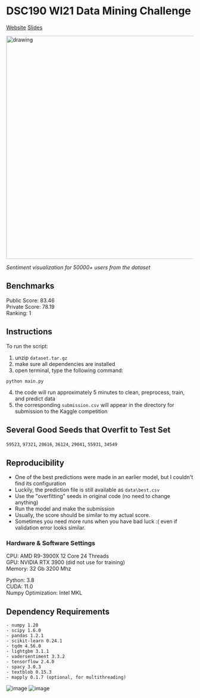 # DSC190 WI21 Data Mining Challenge

[Website](https://www.kaggle.com/c/ucsd-dsc190-wi21-introduction-to-data-mining/overview)
[Slides](https://docs.google.com/presentation/d/1WxgHtFA0XqmbKwXgYtmNk5FQRq42FbVMjAH-fJgcZMo/edit#slide=id.p)

<img src="https://user-images.githubusercontent.com/59942464/109371716-ffdd1200-785a-11eb-93a9-dba5bfa7a8cd.png" title="Sentiment visualization for 50000+ users from the dataset!" alt="drawing" width="600"/>  

*Sentiment visualization for 50000+ users from the dataset*

## Benchmarks
Public Score: 83.46  
Private Score: 78.19  
Ranking: 1  

## Instructions
To run the script:
1. unzip `dataset.tar.gz`
2. make sure all dependencies are installed
3. open terminal, type the following command:
```
python main.py
```
4. the code will run approximately 5 minutes to clean, preprocess, train, and predict data
5. the corresponding `submission.csv` will appear in the directory for submission to the Kaggle competition

## Several Good Seeds that Overfit to Test Set
`59523`, `97321`, `20616`, `36124`, `29041`, `55931`, `34549`

## Reproducibility
- One of the best predictions were made in an earlier model, but I couldn't find its configuration
- Luckily, the prediction file is still available as `data\best.csv`
- Use the "overfitting" seeds in original code (no need to change anything)
- Run the model and make the submission
- Usually, the score should be similar to my actual score. 
- Sometimes you need more runs when you have bad luck :( even if validation error looks similar.

### Hardware & Software Settings

CPU: AMD R9-3900X 12 Core 24 Threads  
GPU: NVIDIA RTX 3900 (did not use for training)  
Memory: 32 Gb 3200 Mhz  

Python: 3.8  
CUDA: 11.0  
Numpy Optimization: Intel MKL  

## Dependency Requirements
```
- numpy 1.20
- scipy 1.6.0
- pandas 1.2.1
- scikit-learn 0.24.1
- tqdm 4.56.0
- lightgbm 3.1.1
- vadersentiment 3.3.2
- tensorflow 2.4.0
- spacy 3.0.3
- textblob 0.15.3
- mapply 0.1.7 (optional, for multithreading)
```

![image](https://user-images.githubusercontent.com/59942464/109370458-429beb80-7855-11eb-8637-a1b46b5b9ed0.png)
![image](https://user-images.githubusercontent.com/59942464/109370478-59dad900-7855-11eb-9e61-a90d7fae67d8.png)
